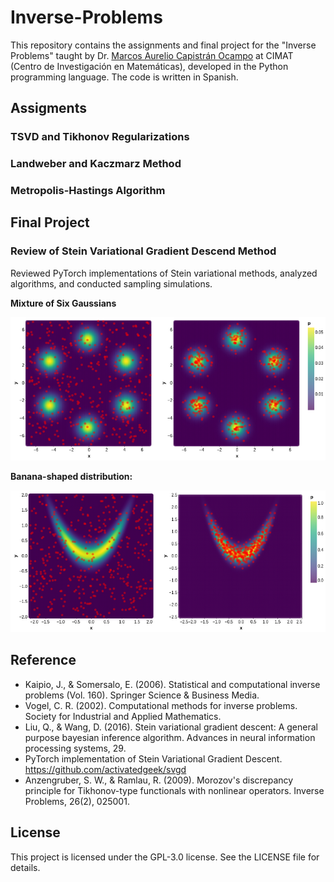 # Inverse-Problems

This repository contains the assignments and final project for the "Inverse Problems" taught by Dr. [Marcos Aurelio Capistrán Ocampo](https://salud.conahcyt.mx/coronavirus/investigacion/investigadores/maco.html) at CIMAT (Centro de Investigación en Matemáticas), developed in the Python programming language. The code is written in Spanish.

## Assigments
### TSVD and Tikhonov Regularizations
### Landweber and Kaczmarz Method
### Metropolis-Hastings Algorithm 

## Final Project
### Review of Stein Variational Gradient Descend Method
Reviewed PyTorch implementations of Stein variational methods, analyzed algorithms, and conducted sampling simulations.

**Mixture of Six Gaussians**
<div align="center">
<img src="./images/mixture_6_gaussians.png" width="600"/> 
</div>

**Banana-shaped distribution:**
<div align="center">
<img src="./images/Unnormalized_Distribution.png" width="600"/> 
</div>





## Reference
* Kaipio, J., & Somersalo, E. (2006). Statistical and computational inverse problems (Vol. 160). Springer Science & Business Media.
* Vogel, C. R. (2002). Computational methods for inverse problems. Society for Industrial and Applied Mathematics.
* Liu, Q., & Wang, D. (2016). Stein variational gradient descent: A general purpose bayesian inference algorithm. Advances in neural information processing systems, 29.
* PyTorch implementation of Stein Variational Gradient Descent. https://github.com/activatedgeek/svgd
* Anzengruber, S. W., & Ramlau, R. (2009). Morozov's discrepancy principle for Tikhonov-type functionals with nonlinear operators. Inverse Problems, 26(2), 025001.
## License
This project is licensed under the GPL-3.0 license. See the LICENSE file for details.